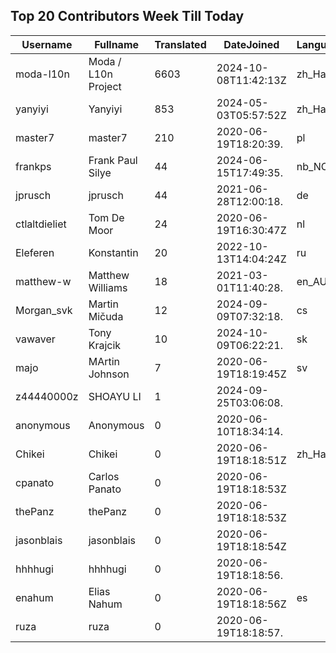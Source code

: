 ## Top 20 Contributors Week Till Today ##
|Username|Fullname|Translated|DateJoined|Language|
|--------|--------|----------|----------|-------|
|moda-l10n|Moda / L10n Project|6603|2024-10-08T11:42:13Z|zh_Hant|
|yanyiyi|Yanyiyi|853|2024-05-03T05:57:52Z|zh_Hant|
|master7|master7|210|2020-06-19T18:20:39.|pl|
|frankps|Frank Paul Silye|44|2024-06-15T17:49:35.|nb_NO|
|jprusch|jprusch|44|2021-06-28T12:00:18.|de|
|ctlaltdieliet|Tom De Moor|24|2020-06-19T16:30:47Z|nl|
|Eleferen|Konstantin|20|2022-10-13T14:04:24Z|ru|
|matthew-w|Matthew Williams|18|2021-03-01T11:40:28.|en_AU|
|Morgan_svk|Martin Mičuda|12|2024-09-09T07:32:18.|cs|
|vawaver|Tony Krajcik|10|2024-10-09T06:22:21.|sk|
|majo|MArtin Johnson|7|2020-06-19T18:19:45Z|sv|
|z44440000z|SHOAYU LI|1|2024-09-25T03:06:08.||
|anonymous|Anonymous|0|2020-06-10T18:34:14.||
|Chikei|Chikei|0|2020-06-19T18:18:51Z|zh_Hant|
|cpanato|Carlos Panato|0|2020-06-19T18:18:53Z||
|thePanz|thePanz|0|2020-06-19T18:18:53Z||
|jasonblais|jasonblais|0|2020-06-19T18:18:54Z||
|hhhhugi|hhhhugi|0|2020-06-19T18:18:56.||
|enahum|Elias  Nahum|0|2020-06-19T18:18:56Z|es|
|ruza|ruza|0|2020-06-19T18:18:57.||
